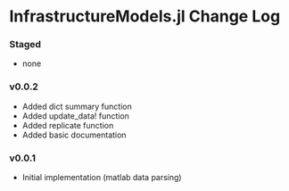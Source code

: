 InfrastructureModels.jl Change Log
==================================

### Staged
- none

### v0.0.2
- Added dict summary function
- Added update_data! function
- Added replicate function
- Added basic documentation

### v0.0.1
- Initial implementation (matlab data parsing)
